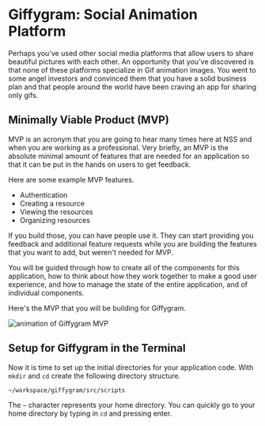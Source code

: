 # Giffygram: Social Animation Platform

Perhaps you've used other social media platforms that allow users to share beautiful pictures with each other. An opportunity that you've discovered is that none of these platforms specialize in Gif animation images. You went to some angel investors and convinced them that you have a solid business plan and that people around the world have been craving an app for sharing only gifs.

## Minimally Viable Product (MVP)

MVP is an acronym that you are going to hear many times here at NSS and when you are working as a professional. Very briefly, an MVP is the absolute minimal amount of features that are needed for an application so that it can be put in the hands on users to get feedback.

Here are some example MVP features.

* Authentication
* Creating a resource
* Viewing the resources
* Organizing resources

If you build those, you can have people use it. They can start providing you feedback and additional feature requests while you are building the features that you want to add, but weren't needed for MVP.

You will be guided through how to create all of the components for this application, how to think about how they work together to make a good user experience, and how to manage the state of the entire application, and of individual components.

Here's the MVP that you will be building for Giffygram.

![animation of Giffygram MVP](./images/giffygram.gif)

## Setup for Giffygram in the Terminal

Now it is time to set up the initial directories for your application code. With `mkdir` and `cd` create the following directory structure.

```sh
~/workspace/giffygram/src/scripts
```

The `~` character represents your home directory. You can quickly go to your home directory by typing in `cd` and pressing enter.
